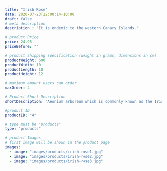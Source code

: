 ```yaml
---
title: "Irish Rose"
date: 2020-07-23T22:00:14+10:00
draft: false
# meta description
description : "It is endemic to the western Canary Islands."

# product Price
price: 24.95
priceBefore: ""

# product shipping specification (weight in grams, dimensions in cm)
productWeight: 600
productWidth: 10
productLength: 10
productHeight: 12

# maximum amount users can order
maxOrder: 4

# Product Short Description
shortDescription: "Aeonium arboreum which is commonly known as the Irish Rose, is a subtropical subshrub from the plant family Crassulaceae. The plant is endemic to the western Canary Islands of Tenerife, La Palma, El Hierro, La Gomera and Gran Canaria."

#product ID
productID: "4"

# type must be "products"
type: "products"

# product Images
# first image will be shown in the product page
images:
  - image: "images/products/irish-rose1.jpg"
  - image: "images/products/irish-rose2.jpg"
  - image: "images/products/irish-rose3.jpg"
---
```

